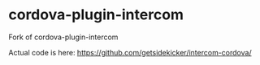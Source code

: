 # cordova-plugin-intercom
Fork of cordova-plugin-intercom

Actual code is here: https://github.com/getsidekicker/intercom-cordova/
